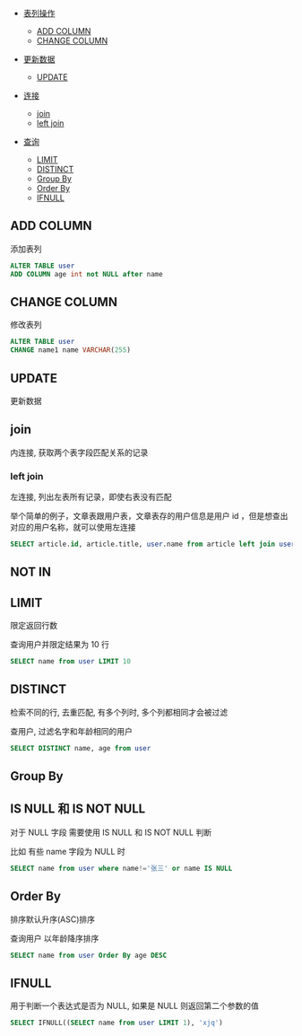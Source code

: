- [表列操作](./Mysql.html#add-column)

  - [ADD COLUMN](./Mysql.html#add-column)
  - [CHANGE COLUMN](./Mysql.html#change-column)

- [更新数据](./Mysql.html#update)

  - [UPDATE](./Mysql.html#update)

- [连接](./Mysql.html#join)

  - [join](./Mysql.html#join)
  - [left join](./Mysql.html#left-join)

- [查询](./Mysql.html#limit)

  - [LIMIT](./Mysql.html#limit)
  - [DISTINCT](./Mysql.html#distinct)
  - [Group By](./Mysql.html#group-by)
  - [Order By](./Mysql.html#order-by)
  - [IFNULL](./Mysql.html#ifnull)

## ADD COLUMN

添加表列

```sql
ALTER TABLE user
ADD COLUMN age int not NULL after name
```

## CHANGE COLUMN

修改表列

```sql
ALTER TABLE user
CHANGE name1 name VARCHAR(255)
```

## UPDATE

更新数据

## join

内连接, 获取两个表字段匹配关系的记录

### left join

左连接, 列出左表所有记录，即使右表没有匹配

举个简单的例子，文章表跟用户表，文章表存的用户信息是用户 id ，但是想查出对应的用户名称，就可以使用左连接

```sql
SELECT article.id, article.title, user.name from article left join user on article.user_id = user.id
```

## NOT IN

## LIMIT

限定返回行数

查询用户并限定结果为 10 行

```sql
SELECT name from user LIMIT 10
```

## DISTINCT

检索不同的行, 去重匹配, 有多个列时, 多个列都相同才会被过滤

查用户, 过滤名字和年龄相同的用户

```sql
SELECT DISTINCT name, age from user
```

## Group By

## IS NULL 和 IS NOT NULL

对于 NULL 字段 需要使用 IS NULL 和 IS NOT NULL 判断

比如 有些 name 字段为 NULL 时

```sql
SELECT name from user where name!='张三' or name IS NULL
```

## Order By

排序默认升序(ASC)排序

查询用户 以年龄降序排序

```sql
SELECT name from user Order By age DESC
```

## IFNULL

用于判断一个表达式是否为 NULL, 如果是 NULL 则返回第二个参数的值

```sql
SELECT IFNULL((SELECT name from user LIMIT 1), 'xjq')
```
